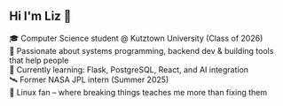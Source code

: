 ## Hi I'm Liz 👋


🎓 Computer Science student @ Kutztown University (Class of 2026)  
🧠 Passionate about systems programming, backend dev & building tools that help people  
🌱 Currently learning: Flask, PostgreSQL, React, and AI integration  
🛰️ Former NASA JPL intern (Summer 2025)  
🐧 Linux fan – where breaking things teaches me more than fixing them


<!--
**lizulla/lizulla** is a ✨ _special_ ✨ repository because its `README.md` (this file) appears on your GitHub profile.

Here are some ideas to get you started:

- 🔭 I’m currently working on ...
- 🌱 I’m currently learning ...
- 👯 I’m looking to collaborate on ...
- 🤔 I’m looking for help with ...
- 💬 Ask me about ...
- 📫 How to reach me: ...
- 😄 Pronouns: ...
- ⚡ Fun fact: ...
-->
